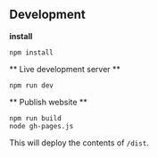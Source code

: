 ## Development

**install**

```
npm install
```

** Live development server **

```
npm run dev
```

** Publish website **

```
npm run build
node gh-pages.js
```

This will deploy the contents of `/dist`.
